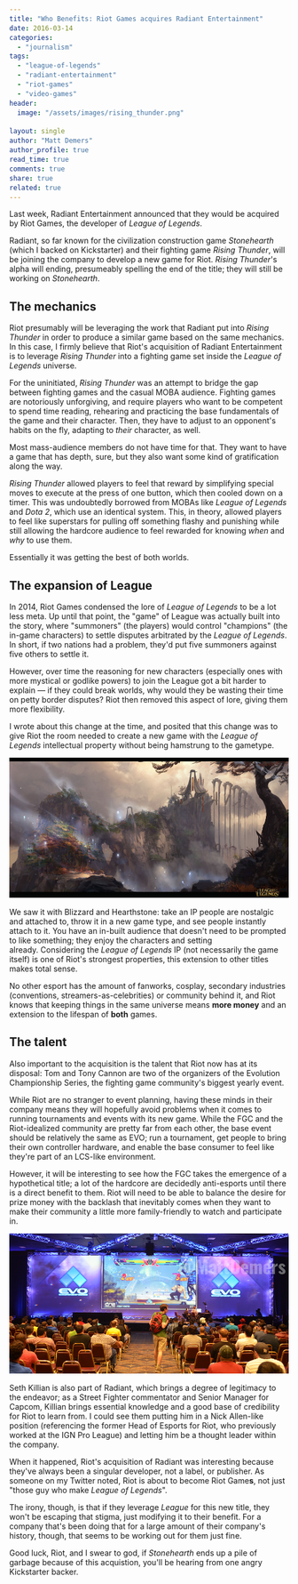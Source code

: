 ```yaml
---
title: "Who Benefits: Riot Games acquires Radiant Entertainment"
date: 2016-03-14
categories: 
  - "journalism"
tags: 
  - "league-of-legends"
  - "radiant-entertainment"
  - "riot-games"
  - "video-games"
header:
  image: "/assets/images/rising_thunder.png"

layout: single
author: "Matt Demers"
author_profile: true
read_time: true
comments: true
share: true
related: true
---
```


Last week, Radiant Entertainment announced that they would be acquired by Riot Games, the developer of _League of Legends_.

Radiant, so far known for the civilization construction game _Stonehearth_ (which I backed on Kickstarter) and their fighting game _Rising Thunder_, will be joining the company to develop a new game for Riot. _Rising Thunder_'s alpha will ending, presumeably spelling the end of the title; they will still be working on _Stonehearth_.

## The mechanics

Riot presumably will be leveraging the work that Radiant put into _Rising Thunder_ in order to produce a similar game based on the same mechanics. In this case, I firmly believe that Riot's acquisition of Radiant Entertainment is to leverage _Rising Thunder_ into a fighting game set inside the _League of Legends_ universe.

For the uninitiated, _Rising Thunder_ was an attempt to bridge the gap between fighting games and the casual MOBA audience. Fighting games are notoriously unforgiving, and require players who want to be competent to spend time reading, rehearing and practicing the base fundamentals of the game and their character. Then, they have to adjust to an opponent's habits on the fly, adapting to _their_ character, as well.

Most mass-audience members do not have time for that. They want to have a game that has depth, sure, but they also want some kind of gratification along the way.

_Rising Thunder_ allowed players to feel that reward by simplifying special moves to execute at the press of one button, which then cooled down on a timer. This was undoubtedly borrowed from MOBAs like _League of Legends_ and _Dota 2_, which use an identical system. This, in theory, allowed players to feel like superstars for pulling off something flashy and punishing while still allowing the hardcore audience to feel rewarded for knowing _when_ and _why_ to use them.

Essentially it was getting the best of both worlds.

## The expansion of League

In 2014, Riot Games condensed the lore of _League of Legends_ to be a lot less meta. Up until that point, the "game" of League was actually built into the story, where "summoners" (the players) would control "champions" (the in-game characters) to settle disputes arbitrated by the _League of Legends_. In short, if two nations had a problem, they'd put five summoners against five others to settle it.

However, over time the reasoning for new characters (especially ones with more mystical or godlike powers) to join the League got a bit harder to explain — if they could break worlds, why would they be wasting their time on petty border disputes? Riot then removed this aspect of lore, giving them more flexibility.

I wrote about this change at the time, and posited that this change was to give Riot the room needed to create a new game with the _League of Legends_ intellectual property without being hamstrung to the gametype.

![](/assets/images/lol_ionia.png)

We saw it with Blizzard and Hearthstone: take an IP people are nostalgic and attached to, throw it in a new game type, and see people instantly attach to it. You have an in-built audience that doesn't need to be prompted to like something; they enjoy the characters and setting already. Considering the _League of Legends_ IP (not necessarily the game itself) is one of Riot's strongest properties, this extension to other titles makes total sense.

No other esport has the amount of fanworks, cosplay, secondary industries (conventions, streamers-as-celebrities) or community behind it, and Riot knows that keeping things in the same universe means **more money** and an extension to the lifespan of **both** games.

## The talent

Also important to the acquisition is the talent that Riot now has at its disposal: Tom and Tony Cannon are two of the organizers of the Evolution Championship Series, the fighting game community's biggest yearly event.

While Riot are no stranger to event planning, having these minds in their company means they will hopefully avoid problems when it comes to running tournaments and events with its new game. While the FGC and the Riot-idealized community are pretty far from each other, the base event should be relatively the same as EVO; run a tournament, get people to bring their own controller hardware, and enable the base consumer to feel like they're part of an LCS-like environment.

However, it will be interesting to see how the FGC takes the emergence of a hypothetical title; a lot of the hardcore are decidedly anti-esports until there is a direct benefit to them. Riot will need to be able to balance the desire for prize money with the backlash that inevitably comes when they want to make their community a little more family-friendly to watch and participate in.

![](/assets/images/evo_crowd.png)

Seth Killian is also part of Radiant, which brings a degree of legitimacy to the endeavor; as a Street Fighter commentator and Senior Manager for Capcom, Killian brings essential knowledge and a good base of credibility for Riot to learn from. I could see them putting him in a Nick Allen-like position (referencing the former Head of Esports for Riot, who previously worked at the IGN Pro League) and letting him be a thought leader within the company.

When it happened, Riot's acquisition of Radiant was interesting because they've always been a singular developer, not a label, or publisher. As someone on my Twitter noted, Riot is about to become Riot Game**s**, not just "those guy who make _League of Legends_".

The irony, though, is that if they leverage _League_ for this new title, they won't be escaping that stigma, just modifying it to their benefit. For a company that's been doing that for a large amount of their company's history, though, that seems to be working out for them just fine.

Good luck, Riot, and I swear to god, if _Stonehearth_ ends up a pile of garbage because of this acquistion, you'll be hearing from one angry Kickstarter backer.
